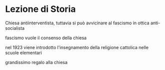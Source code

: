# Lezione di Storia

Chiesa antiinterventista, tuttavia si può avvicinare al fascismo in ottica anti-socialista

fascismo vuole il consenso della chiesa

nel 1923 viene introdotto l'insegnamento della religione cattolica nelle scuole elementari

grandissimo regalo alla chiesa
<!--stackedit_data:
eyJoaXN0b3J5IjpbMjU0NjkyMzQ0XX0=
-->